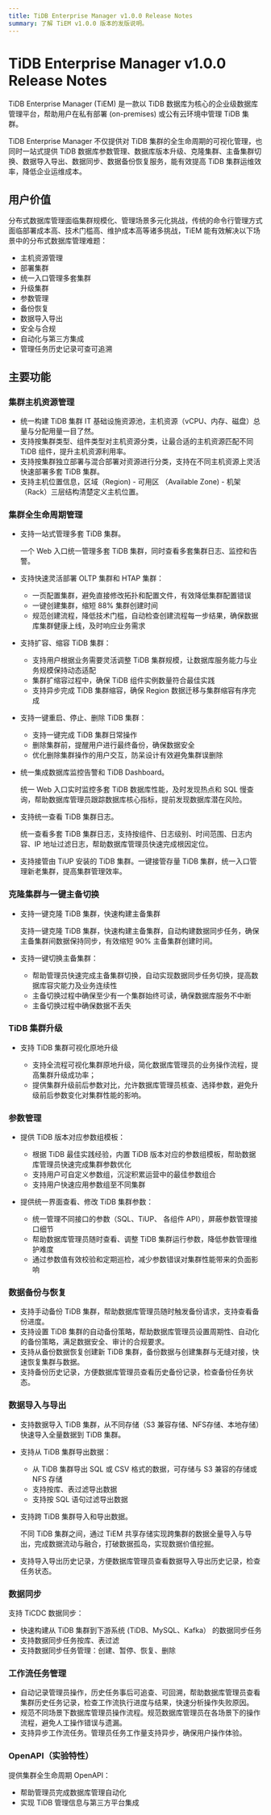 ```yaml
---
title: TiDB Enterprise Manager v1.0.0 Release Notes
summary: 了解 TiEM v1.0.0 版本的发版说明。
---
```


# TiDB Enterprise Manager v1.0.0 Release Notes

TiDB Enterprise Manager (TiEM) 是一款以 TiDB 数据库为核心的企业级数据库管理平台，帮助用户在私有部署 (on-premises) 或公有云环境中管理 TiDB 集群。

TiDB Enterprise Manager 不仅提供对 TiDB 集群的全生命周期的可视化管理，也同时一站式提供 TiDB 数据库参数管理、数据库版本升级、克隆集群、主备集群切换、数据导入导出、数据同步、数据备份恢复服务，能有效提高 TiDB 集群运维效率，降低企业运维成本。

## 用户价值

分布式数据库管理面临集群规模化、管理场景多元化挑战，传统的命令行管理方式面临部署成本高、技术门槛高、维护成本高等诸多挑战，TiEM 能有效解决以下场景中的分布式数据库管理难题：

- 主机资源管理
- 部署集群
- 统一入口管理多套集群
- 升级集群
- 参数管理
- 备份恢复
- 数据导入导出
- 安全与合规
- 自动化与第三方集成
- 管理任务历史记录可查可追溯

## 主要功能

### 集群主机资源管理

- 统一构建 TiDB 集群 IT 基础设施资源池，主机资源（vCPU、内存、磁盘）总量与分配用量一目了然。
- 支持按集群类型、组件类型对主机资源分类，让最合适的主机资源匹配不同 TiDB 组件，提升主机资源利用率。
- 支持按集群独立部署与混合部署对资源进行分类，支持在不同主机资源上灵活快速部署多套 TiDB 集群。
- 支持主机位置信息，区域（Region) - 可用区 （Available Zone) - 机架 （Rack）三层结构清楚定义主机位置。

### 集群全生命周期管理

- 支持一站式管理多套 TiDB 集群。

    一个 Web 入口统一管理多套 TiDB 集群，同时查看多套集群日志、监控和告警。

- 支持快速灵活部署 OLTP 集群和 HTAP 集群：

    - 一页配置集群，避免直接修改拓扑和配置文件，有效降低集群配置错误
    - 一键创建集群，缩短 88% 集群创建时间
    - 规范创建流程，降低技术门槛，自动检查创建流程每一步结果，确保数据库集群健康上线，及时响应业务需求

- 支持扩容、缩容 TiDB 集群：

    - 支持用户根据业务需要灵活调整 TiDB 集群规模，让数据库服务能力与业务规模保持动态适配
    - 集群扩缩容过程中，确保 TiDB 组件实例数量符合最佳实践
    - 支持异步完成 TiDB 集群缩容，确保 Region 数据迁移与集群缩容有序完成

- 支持一键重启、停止、删除 TiDB 集群：

    - 支持一键完成 TiDB 集群日常操作
    - 删除集群前，提醒用户进行最终备份，确保数据安全
    - 优化删除集群操作的用户交互，防呆设计有效避免集群误删除

- 统一集成数据库监控告警和 TiDB Dashboard。

    统一 Web 入口实时监控多套 TiDB 数据库性能，及时发现热点和 SQL 慢查询，帮助数据库管理员跟踪数据库核心指标，提前发现数据库潜在风险。

- 支持统一查看 TiDB 集群日志。

    统一查看多套 TiDB 集群日志，支持按组件、日志级别、时间范围、日志内容、IP 地址过滤日志，帮助数据库管理员快速完成根因定位。

- 支持接管由 TiUP 安装的 TiDB 集群。一键接管存量 TiDB 集群，统一入口管理新老集群，提高集群管理效率。

### 克隆集群与一键主备切换

- 支持一键克隆 TiDB 集群，快速构建主备集群

    支持一键克隆 TiDB 集群，快速构建主备集群，自动构建数据同步任务，确保主备集群间数据保持同步，有效缩短 90% 主备集群创建时间。

- 支持一键切换主备集群：

    - 帮助管理员快速完成主备集群切换，自动实现数据同步任务切换，提高数据库容灾能力及业务连续性
    - 主备切换过程中确保至少有一个集群始终可读，确保数据库服务不中断
    - 主备切换过程中确保数据不丢失

### TiDB 集群升级

- 支持 TiDB 集群可视化原地升级

    - 支持全流程可视化集群原地升级，简化数据库管理员的业务操作流程，提高集群升级成功率；
    - 提供集群升级前后参数对比，允许数据库管理员核查、选择参数，避免升级前后参数变化对集群性能的影响。

### 参数管理

- 提供 TiDB 版本对应参数组模板：

    - 根据 TiDB 最佳实践经验，内置 TiDB 版本对应的参数组模板，帮助数据库管理员快速完成集群参数优化
    - 支持用户可自定义参数组，沉淀积累运营中的最佳参数组合
    - 支持用户快速应用参数组至不同集群

- 提供统一界面查看、修改 TiDB 集群参数：

    - 统一管理不同接口的参数（SQL、TiUP、 各组件 API），屏蔽参数管理接口细节
    - 帮助数据库管理员随时查看、调整 TiDB 集群运行参数，降低参数管理维护难度
    - 通过参数值有效校验和定期巡检，减少参数错误对集群性能带来的负面影响

### 数据备份与恢复

- 支持手动备份 TiDB 集群，帮助数据库管理员随时触发备份请求，支持查看备份进度。
- 支持设置 TiDB 集群的自动备份策略，帮助数据库管理员设置周期性、自动化的备份策略，满足数据安全、审计的合规要求。
- 支持从备份数据恢复创建新 TiDB 集群，备份数据与创建集群与无缝对接，快速恢复集群与数据。
- 支持备份历史记录，方便数据库管理员查看历史备份记录，检查备份任务状态。

### 数据导入与导出

- 支持数据导入 TiDB 集群，从不同存储（S3 兼容存储、NFS存储、本地存储）快速导入全量数据到 TiDB 集群。

- 支持从 TiDB 集群导出数据：

    - 从 TiDB 集群导出 SQL 或 CSV 格式的数据，可存储与 S3 兼容的存储或 NFS 存储
    - 支持按库、表过滤导出数据
    - 支持按 SQL 语句过滤导出数据

- 支持跨 TiDB 集群导入和导出数据。

    不同 TiDB 集群之间，通过 TiEM 共享存储实现跨集群的数据全量导入与导出，完成数据流动与融合，打破数据孤岛，实现数据价值挖掘。

- 支持导入导出历史记录，方便数据库管理员查看数据导入导出历史记录，检查任务状态。

### 数据同步

支持 TiCDC 数据同步：

- 快速构建从 TiDB 集群到下游系统  (TiDB、MySQL、Kafka） 的数据同步任务
- 支持数据同步任务按库、表过滤
- 支持数据同步任务管理：创建、暂停、恢复、删除

### 工作流任务管理

- 自动记录管理员操作，历史任务事后可追查、可回溯，帮助数据库管理员查看集群历史任务记录，检查工作流执行进度与结果，快速分析操作失败原因。
- 规范不同场景下数据库管理员操作流程。规范数据库管理员在各场景下的操作流程，避免人工操作错误与遗漏。
- 支持异步工作流任务。管理员任务工作量支持异步，确保用户操作体验。

### OpenAPI（实验特性）

提供集群全生命周期 OpenAPI：

- 帮助管理员完成数据库管理自动化
- 实现 TiDB 管理信息与第三方平台集成

